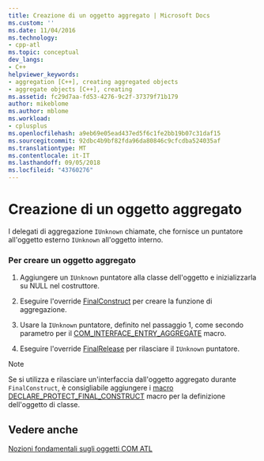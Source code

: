 ```yaml
---
title: Creazione di un oggetto aggregato | Microsoft Docs
ms.custom: ''
ms.date: 11/04/2016
ms.technology:
- cpp-atl
ms.topic: conceptual
dev_langs:
- C++
helpviewer_keywords:
- aggregation [C++], creating aggregated objects
- aggregate objects [C++], creating
ms.assetid: fc29d7aa-fd53-4276-9c2f-37379f71b179
author: mikeblome
ms.author: mblome
ms.workload:
- cplusplus
ms.openlocfilehash: a9eb69e05ead437ed5f6c1fe2bb19b07c31daf15
ms.sourcegitcommit: 92dbc4b9bf82fda96da80846c9cfcdba524035af
ms.translationtype: MT
ms.contentlocale: it-IT
ms.lasthandoff: 09/05/2018
ms.locfileid: "43760276"
---
```

# <a name="creating-an-aggregated-object"></a>Creazione di un oggetto aggregato

I delegati di aggregazione `IUnknown` chiamate, che fornisce un puntatore all'oggetto esterno `IUnknown` all'oggetto interno.

### <a name="to-create-an-aggregated-object"></a>Per creare un oggetto aggregato

1. Aggiungere un `IUnknown` puntatore alla classe dell'oggetto e inizializzarla su NULL nel costruttore.

2. Eseguire l'override [FinalConstruct](../atl/reference/ccomobjectrootex-class.md#finalconstruct) per creare la funzione di aggregazione.

3. Usare la `IUnknown` puntatore, definito nel passaggio 1, come secondo parametro per il [COM_INTERFACE_ENTRY_AGGREGATE](reference/com-interface-entry-macros.md#com_interface_entry_aggregate) macro.

4. Eseguire l'override [FinalRelease](../atl/reference/ccomobjectrootex-class.md#finalrelease) per rilasciare il `IUnknown` puntatore.

> [!NOTE]
>  Se si utilizza e rilasciare un'interfaccia dall'oggetto aggregato durante `FinalConstruct`, è consigliabile aggiungere i [macro DECLARE_PROTECT_FINAL_CONSTRUCT](reference/aggregation-and-class-factory-macros.md#declare_protect_final_construct) macro per la definizione dell'oggetto di classe.

## <a name="see-also"></a>Vedere anche

[Nozioni fondamentali sugli oggetti COM ATL](../atl/fundamentals-of-atl-com-objects.md)

